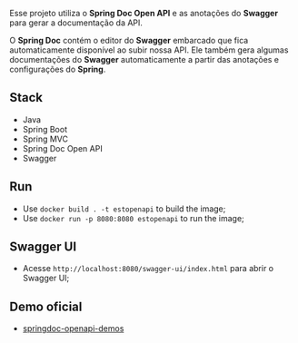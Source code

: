 Esse projeto utiliza o **Spring Doc Open API** e as anotações do **Swagger** para gerar a documentação da API. 

O **Spring Doc** contém o editor do **Swagger** embarcado que fica automaticamente disponível ao subir nossa API. 
Ele também gera algumas documentações do **Swagger** automaticamente a partir das anotações e configurações do **Spring**.

##  Stack
- Java
- Spring Boot
- Spring MVC
- Spring Doc Open API
- Swagger

## Run
- Use `docker build . -t estopenapi` to build the image;
- Use `docker run -p 8080:8080 estopenapi` to run the image;

## Swagger UI
- Acesse `http://localhost:8080/swagger-ui/index.html` para abrir o Swagger UI;

## Demo oficial
- [springdoc-openapi-demos](https://github.com/springdoc/springdoc-openapi-demos)